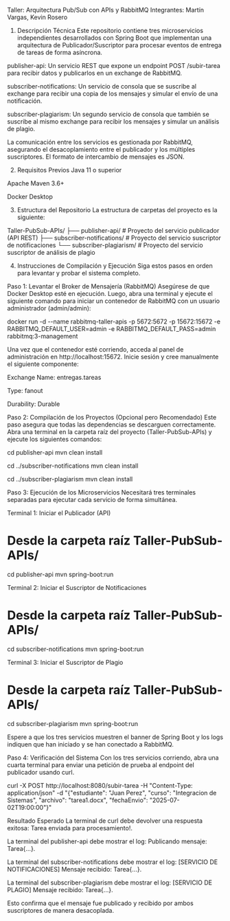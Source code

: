 Taller: Arquitectura Pub/Sub con APIs y RabbitMQ
Integrantes: Martín Vargas, Kevin Rosero

1. Descripción Técnica
Este repositorio contiene tres microservicios independientes desarrollados con Spring Boot que implementan una arquitectura de Publicador/Suscriptor para procesar eventos de entrega de tareas de forma asíncrona.

publisher-api: Un servicio REST que expone un endpoint POST /subir-tarea para recibir datos y publicarlos en un exchange de RabbitMQ.

subscriber-notifications: Un servicio de consola que se suscribe al exchange para recibir una copia de los mensajes y simular el envío de una notificación.

subscriber-plagiarism: Un segundo servicio de consola que también se suscribe al mismo exchange para recibir los mensajes y simular un análisis de plagio.

La comunicación entre los servicios es gestionada por RabbitMQ, asegurando el desacoplamiento entre el publicador y los múltiples suscriptores. El formato de intercambio de mensajes es JSON.

2. Requisitos Previos
Java 11 o superior

Apache Maven 3.6+

Docker Desktop

3. Estructura del Repositorio
La estructura de carpetas del proyecto es la siguiente:

Taller-PubSub-APIs/
├── publisher-api/              # Proyecto del servicio publicador (API REST)
├── subscriber-notifications/   # Proyecto del servicio suscriptor de notificaciones
└── subscriber-plagiarism/      # Proyecto del servicio suscriptor de análisis de plagio

4. Instrucciones de Compilación y Ejecución
Siga estos pasos en orden para levantar y probar el sistema completo.

Paso 1: Levantar el Broker de Mensajería (RabbitMQ)
Asegúrese de que Docker Desktop esté en ejecución. Luego, abra una terminal y ejecute el siguiente comando para iniciar un contenedor de RabbitMQ con un usuario administrador (admin/admin):

docker run -d --name rabbitmq-taller-apis -p 5672:5672 -p 15672:15672 -e RABBITMQ_DEFAULT_USER=admin -e RABBITMQ_DEFAULT_PASS=admin rabbitmq:3-management

Una vez que el contenedor esté corriendo, acceda al panel de administración en http://localhost:15672. Inicie sesión y cree manualmente el siguiente componente:

Exchange Name: entregas.tareas

Type: fanout

Durability: Durable

Paso 2: Compilación de los Proyectos (Opcional pero Recomendado)
Este paso asegura que todas las dependencias se descarguen correctamente. Abra una terminal en la carpeta raíz del proyecto (Taller-PubSub-APIs) y ejecute los siguientes comandos:

cd publisher-api
mvn clean install

cd ../subscriber-notifications
mvn clean install

cd ../subscriber-plagiarism
mvn clean install

Paso 3: Ejecución de los Microservicios
Necesitará tres terminales separadas para ejecutar cada servicio de forma simultánea.

Terminal 1: Iniciar el Publicador (API)
# Desde la carpeta raíz Taller-PubSub-APIs/
cd publisher-api
mvn spring-boot:run

Terminal 2: Iniciar el Suscriptor de Notificaciones
# Desde la carpeta raíz Taller-PubSub-APIs/
cd subscriber-notifications
mvn spring-boot:run

Terminal 3: Iniciar el Suscriptor de Plagio
# Desde la carpeta raíz Taller-PubSub-APIs/
cd subscriber-plagiarism
mvn spring-boot:run

Espere a que los tres servicios muestren el banner de Spring Boot y los logs indiquen que han iniciado y se han conectado a RabbitMQ.

Paso 4: Verificación del Sistema
Con los tres servicios corriendo, abra una cuarta terminal para enviar una petición de prueba al endpoint del publicador usando curl.

curl -X POST http://localhost:8080/subir-tarea -H "Content-Type: application/json" -d "{\"estudiante\": \"Juan Perez\", \"curso\": \"Integracion de Sistemas\", \"archivo\": \"tarea1.docx\", \"fechaEnvio\": \"2025-07-02T19:00:00\"}"

Resultado Esperado
La terminal de curl debe devolver una respuesta exitosa: Tarea enviada para procesamiento!.

La terminal del publisher-api debe mostrar el log: Publicando mensaje: Tarea{...}.

La terminal del subscriber-notifications debe mostrar el log: [SERVICIO DE NOTIFICACIONES] Mensaje recibido: Tarea{...}.

La terminal del subscriber-plagiarism debe mostrar el log: [SERVICIO DE PLAGIO] Mensaje recibido: Tarea{...}.

Esto confirma que el mensaje fue publicado y recibido por ambos suscriptores de manera desacoplada.
